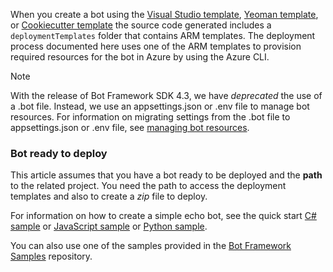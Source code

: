 When you create a bot using the [Visual Studio template](https://docs.microsoft.com/azure/bot-service/dotnet/bot-builder-dotnet-sdk-quickstart?view=azure-bot-service-4.0), [Yeoman template](https://docs.microsoft.com/azure/bot-service/javascript/bot-builder-javascript-quickstart?view=azure-bot-service-4.0), or [Cookiecutter template](https://docs.microsoft.com/azure/bot-service/python/bot-builder-python-quickstart?view=azure-bot-service-4.0) the source code generated includes a `deploymentTemplates` folder that contains ARM templates. The deployment process documented here uses one of the ARM templates to provision required resources for the bot in Azure by using the Azure CLI.

> [!NOTE]
> With the release of Bot Framework SDK 4.3, we have _deprecated_ the use of a .bot file. Instead, we use an appsettings.json or .env file to manage bot resources. For information on migrating settings from the .bot file to appsettings.json or .env file, see [managing bot resources](https://docs.microsoft.com/azure/bot-service/bot-file-basics?view=azure-bot-service-4.0).

### Bot ready to deploy

This article assumes that you have a bot ready to be deployed and the **path** to the related project. You need the path to access the deployment templates and also to create a *zip* file to deploy.

For information on how to create a simple echo bot, see the quick start [C# sample](~/dotnet/bot-builder-dotnet-sdk-quickstart.md) or [JavaScript sample](~/javascript/bot-builder-javascript-quickstart.md) or [Python sample](~/python/bot-builder-python-quickstart.md).

You can also use one of the samples provided in the [Bot Framework Samples](https://github.com/Microsoft/BotBuilder-Samples/blob/master/README.md) repository.
